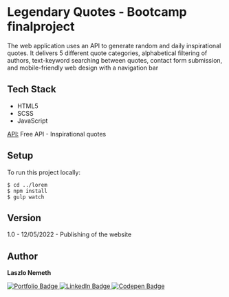 # Legendary Quotes - Bootcamp finalproject

​​The web application uses an API to generate random and daily inspirational quotes. It delivers 5 different quote categories, alphabetical filtering of authors, text-keyword searching between quotes, contact form submission, and mobile-friendly web design with a navigation bar

## Tech Stack

- HTML5
- SCSS
- JavaScript

[API:](https://type.fit/api/quotes) Free API - Inspirational quotes 

## Setup

To run this project locally:

```
$ cd ../lorem
$ npm install
$ gulp watch
```
## Version

1.0 - 12/05/2022 - Publishing of the website

## Author

<b>Laszlo Nemeth</b>

<div id="badges">
  <a href="https://lac0220.github.io/lac0220/">
    <img src="https://img.shields.io/badge/Portfolio-red?style=for-the-badge&logo=logoColor=white" alt="Portfolio Badge"/>
  </a>
  <a href="https://www.linkedin.com/in/nemeth0220">
    <img src="https://img.shields.io/badge/LinkedIn-blue?style=for-the-badge&logo=linkedin&logoColor=white" alt="LinkedIn Badge"/>
  </a>
  <a href="https://codepen.io/lac0220/">
    <img src="https://img.shields.io/badge/Codepen-black?style=for-the-badge&logo=codepen&logoColor=white" alt="Codepen Badge"/>
  </a>
</div>